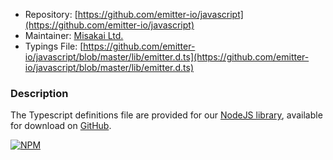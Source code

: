 * Repository: [https://github.com/emitter-io/javascript](https://github.com/emitter-io/javascript)
* Maintainer: [Misakai Ltd.](http://misakai.com)
* Typings File: [https://github.com/emitter-io/javascript/blob/master/lib/emitter.d.ts](https://github.com/emitter-io/javascript/blob/master/lib/emitter.d.ts)

### Description
The Typescript definitions file are provided for our [NodeJS library](/download/javascript), available for download on [GitHub](https://github.com/emitter-io/javascript/blob/master/lib/emitter.d.ts).

[![NPM](https://nodei.co/npm/emitter-io.png)](https://nodei.co/npm/emitter-io/)
